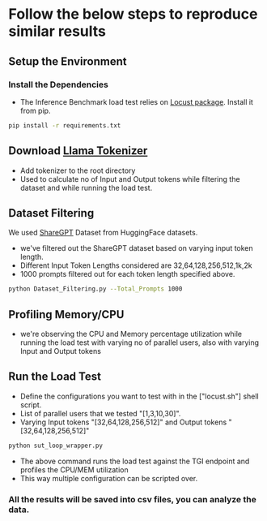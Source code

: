 # Follow the below steps to reproduce similar results

## Setup the Environment

### Install the Dependencies
* The Inference Benchmark load test relies on [Locust package](https://locust.io/). Install it from pip.

```bash
pip install -r requirements.txt
```

## Download [Llama Tokenizer](https://huggingface.co/hf-internal-testing/llama-tokenizer)
* Add tokenizer to the root directory
* Used to calculate no of Input and Output tokens while filtering the dataset and while running the load test. 

## Dataset Filtering

We used [ShareGPT](https://huggingface.co/datasets/pvduy/sharegpt_alpaca_oa_vicuna_format/viewer/default/train?p=1) Dataset from HuggingFace datasets.


* we've filtered out the ShareGPT dataset based on varying input token length.
* Different Input Token Lengths considered are 32,64,128,256,512,1k,2k
* 1000 prompts filtered out for each token length specified above.

```bash
python Dataset_Filtering.py --Total_Prompts 1000
```

## Profiling Memory/CPU

* we're observing the CPU and Memory percentage utilization while running the load test with varying no of parallel users, also with varying Input and Output tokens

## Run the Load Test

* Define the configurations  you want to test with in the ["locust.sh"] shell script.
* List of parallel users that we tested "[1,3,10,30]".
* Varying Input tokens "[32,64,128,256,512]" and Output tokens "[32,64,128,256,512]"

```bash
python sut_loop_wrapper.py
```

* The above command runs the load test against the TGI endpoint and profiles the CPU/MEM utilization
* This way multiple configuration can be scripted over.

### All the results will be saved into csv files, you can analyze the data.
